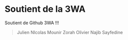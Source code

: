 # Soutient de la 3WA

Soutient de Github 3WA !!!


> Julien
> NIcolas
> Mounir
> Zorah
> Olivier
> Najib
> Sayfedine












